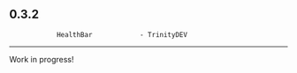 0.3.2
------------------------------------------------------------------------
				HealthBar            - TrinityDEV
------------------------------------------------------------------------

Work in progress!
